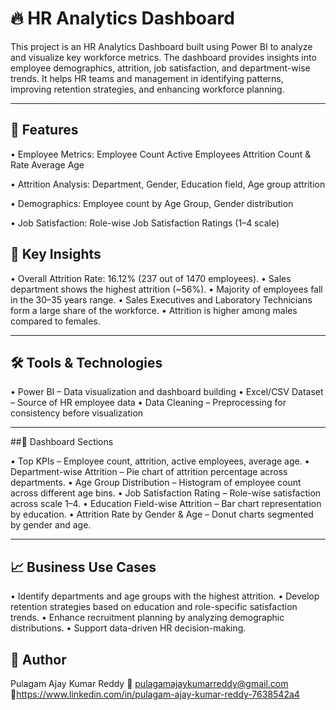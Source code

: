 # 🔥 HR Analytics Dashboard

This project is an HR Analytics Dashboard built using Power BI to analyze and visualize key workforce metrics. The dashboard provides insights into employee demographics, attrition, job satisfaction, and department-wise trends. It helps HR teams and management in identifying patterns, improving retention strategies, and enhancing workforce planning.

---

## 🚀 Features

•	Employee Metrics: 
      Employee Count 
      Active Employees 
      Attrition Count & Rate 
      Average Age

•	Attrition Analysis: 
      Department, 
      Gender, 
      Education field, 
      Age group attrition

•	Demographics: 
      Employee count by Age Group, 
      Gender distribution

•	Job Satisfaction: 
      Role-wise Job Satisfaction Ratings (1–4 scale)


## 📌 Key Insights

•	Overall Attrition Rate: 16.12% (237 out of 1470 employees).
•	Sales department shows the highest attrition (~56%).
•	Majority of employees fall in the 30–35 years range.
•	Sales Executives and Laboratory Technicians form a large share of the workforce.
•	Attrition is higher among males compared to females.


---

## 🛠️ Tools & Technologies
•	Power BI – Data visualization and dashboard building
•	Excel/CSV Dataset – Source of HR employee data
•	Data Cleaning – Preprocessing for consistency before visualization


---

##📂 Dashboard Sections

•	Top KPIs – Employee count, attrition, active employees, average age.
•	Department-wise Attrition – Pie chart of attrition percentage across departments.
•	Age Group Distribution – Histogram of employee count across different age bins.
•	Job Satisfaction Rating – Role-wise satisfaction across scale 1–4.
•	Education Field-wise Attrition – Bar chart representation by education.
•	Attrition Rate by Gender & Age – Donut charts segmented by gender and age.


---

## 📈 Business Use Cases
•	Identify departments and age groups with the highest attrition.
•	Develop retention strategies based on education and role-specific satisfaction trends.
•	Enhance recruitment planning by analyzing demographic distributions.
•	Support data-driven HR decision-making.


## 👤 Author

Pulagam Ajay Kumar Reddy
📧 pulagamajaykumarreddy@gmail.com
🔗https://www.linkedin.com/in/pulagam-ajay-kumar-reddy-7638542a4
